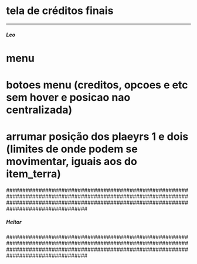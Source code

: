 

# tela de créditos finais



-----------------------------------------------------------------------------------------------------------------------------------












#####  Leo ######################################################################################################################################################################################

# menu

# botoes menu (creditos, opcoes e etc sem hover e posicao nao centralizada)

# arrumar posição dos plaeyrs 1 e dois (limites de onde podem se movimentar, iguais aos do item_terra)
#################################################################################################################################################################################################




#####  Heitor ######################################################################################################################################################################################


#################################################################################################################################################################################################